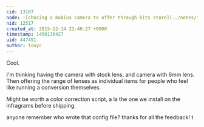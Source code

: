 ```yaml
---
cid: 13107
node: ![chosing a mobius camera to offer through kits store](../notes/tonyc/12-14-2015/chosing-a-mobius-camera-to-offer-through-kits-store)
nid: 12517
created_at: 2015-12-14 23:40:27 +0000
timestamp: 1450136427
uid: 447491
author: tonyc
---
```


Cool.

I'm thinking having the camera with stock lens, and camera with 6mm lens. Then offering the range of lenses as individual items for people who feel like running a conversion themselves.

Might be worth a color correction script, a la the one we install on the infragrams before shipping.

anyone remember who wrote that config file?
thanks for all the feedback!
t
